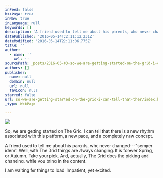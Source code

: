 ```yaml
---
inFeed: false
hasPage: true
inNav: true
inLanguage: null
keywords: []
description: 'A friend used to tell me about his parents, who never changed—"semper idem". Well, with The Grid things are always changing. It is forever Spring, or Autumn. Take your pick. And, actually, The Grid does the picking and changing, while you bring in the content.'
datePublished: '2016-05-14T22:11:12.231Z'
dateModified: '2016-05-14T22:11:06.775Z'
title: ''
author:
  - name: ''
    url: ''
sourcePath: _posts/2016-05-03-so-we-are-getting-started-on-the-grid-i-can-tell-that-ther.md
authors: []
publisher:
  name: null
  domain: null
  url: null
  favicon: null
starred: false
url: so-we-are-getting-started-on-the-grid-i-can-tell-that-ther/index.html
_type: WebPage

---
```

![](https://the-grid-user-content.s3-us-west-2.amazonaws.com/6fc4efef-afa9-4825-8bc2-38c9691dc92b.jpg)

So, we are getting started on The Grid. I can tell that there is a new rhythm associated with this platform, a new pace, and a completely new concept.

A friend used to tell me about his parents, who never changed---"semper idem". Well, with The Grid things are always changing. It is forever Spring, or Autumn. Take your pick. And, actually, The Grid does the picking and changing, while you bring in the content.

I am waiting for things to load. Impatient, yet excited.